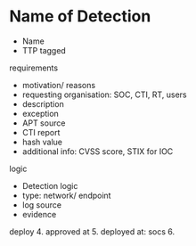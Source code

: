 # Name of Detection

- Name
- TTP tagged 

requirements 

- motivation/ reasons 
- requesting organisation: SOC, CTI, RT, users 
- description 
- exception 
- APT source
- CTI report
- hash value 
- additional info: CVSS score, STIX for IOC

logic
- Detection logic
- type: network/ endpoint 
- log source 
- evidence

deploy
4. approved at
5. deployed at: socs
6. 